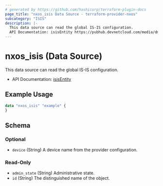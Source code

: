 ```yaml
---
# generated by https://github.com/hashicorp/terraform-plugin-docs
page_title: "nxos_isis Data Source - terraform-provider-nxos"
subcategory: "ISIS"
description: |-
  This data source can read the global IS-IS configuration.
  API Documentation: isisEntity https://pubhub.devnetcloud.com/media/dme-docs-10-2-2/docs/Routing%20and%20Forwarding/isis:Entity/
---
```


# nxos_isis (Data Source)

This data source can read the global IS-IS configuration.

- API Documentation: [isisEntity](https://pubhub.devnetcloud.com/media/dme-docs-10-2-2/docs/Routing%20and%20Forwarding/isis:Entity/)

## Example Usage

```terraform
data "nxos_isis" "example" {
}
```

<!-- schema generated by tfplugindocs -->
## Schema

### Optional

- `device` (String) A device name from the provider configuration.

### Read-Only

- `admin_state` (String) Administrative state.
- `id` (String) The distinguished name of the object.

